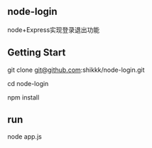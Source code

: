 ## node-login
node+Express实现登录退出功能

## Getting Start
git clone git@github.com:shikkk/node-login.git  

cd node-login  

npm install  

## run
node app.js